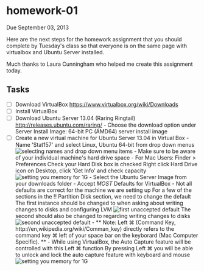 homework-01
===========

Due September 03, 2013

Here are the next steps for the homework assignment that you should complete by Tuesday's class so that everyone is on the same page with virtualbox and Ubuntu Server installed.

Much thanks to Laura Cunningham who helped me create this assignment today.

Tasks
-----

- [ ] Download VirtualBox https://www.virtualbox.org/wiki/Downloads
- [ ] Install VirtualBox
- [ ] Download Ubuntu Server 13.04 (Raring Ringtail) http://releases.ubuntu.com/raring/
      - Choose the download option under Server Install Image: 64-bit PC (AMD64) server install image
- [ ] Create a new virtual machine for Ubuntu Server 13.04 in Virtual Box
      - Name 'Stat157' and select Linux, Ubuntu 64-bit from drop down menus
      ![selecting names and drop down menu items](https://raw.github.com/lauraccunningham/homework-01/master/images/1%20creatingComputerInVirtualBox.stat157.png)
      - Make sure to be aware of your individual machine's hard drive space
            - For Mac Users:  Finder > Preferences
                              Check your Hard Disk box is checked
                              Right click Hard Drive icon on Desktop, click 'Get Info' and check capacity
      ![setting you memory for 1G](https://raw.github.com/lauraccunningham/homework-01/master/images/2%20increaseTo1GofData.png)
      - Select the Ubuntu Server Image from your downloads folder
      - Accept _MOST_ Defaults for VirtualBox
            - Not all defaults are correct for the machine we are setting up
              For a few of the sections in the !! Partition Disk section, we need to change the default
              The first instance should be changed to <Yes> when asking about writing changes to disks and configuring LVM
                  ![first unaccepted default](https://raw.github.com/lauraccunningham/homework-01/master/images/4%20doNotAcceptDefault.time1.png)
              The second should also be changed to <Yes> regarding writing changes to disks
                  ![second unaccepted default](https://raw.github.com/lauraccunningham/homework-01/master/images/5%20changeDefault,%20time2.png)
      - ** Note: Left ⌘ (Command Key, http://en,wikipedia.org/wiki/Comman_key) directly refers to the command key ⌘ left of your space bar on the keyborard (Mac Computer Specific). ** 
      - While using VirtualBox, the Auto Capture feature will be controlled with this Left ⌘ function
        By pressing Left ⌘ you will be able to unlock and lock the auto capture feature with keyboard and mouse
                 ![setting you memory for 1G](https://raw.github.com/lauraccunningham/homework-01/master/images/3%20importantToLKnowAbout.virtualBoxAutoCaptureFeature%20hitLeftCommandToReleaseMouseAndKeyBoard.png)
